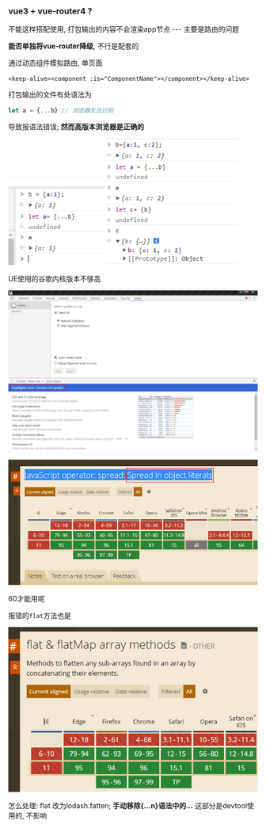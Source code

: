 ### vue3 + vue-router4 ?

不能这样搭配使用,  打包输出的内容不会渲染app节点 --- 主要是路由的问题

**能否单独将vue-router降级**, 不行是配套的



通过动态组件模拟路由, 单页面

```vue
<keep-alive><component :is="ComponentName"></component></keep-alive>
```





打包输出的文件有处语法为 

```js
let a = {...b} // 浏览器无法识别
```

导致报语法错误; **然而高版本浏览器是正确的**

![image-20211123161110685](./imgs/image-20211123161110685.png)![image-20211123172351943](./imgs/image-20211123172351943.png)

UE使用的谷歌内核版本不够高

![image-20211123160954819](./imgs/image-20211123160954819.png)

![image-20211123162401554](./imgs/image-20211123162401554.png)

60才能用呢

报错的`flat`方法也是

![image-20211123162450186](./imgs/image-20211123162450186.png)

怎么处理: flat 改为lodash.fatten; **手动移除{...n}语法中的...**  这部分是devtool使用的, 不影响

